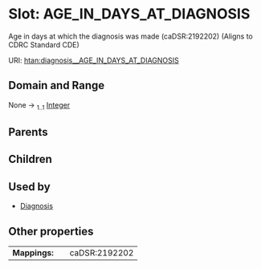 
# Slot: AGE_IN_DAYS_AT_DIAGNOSIS

Age in days at which the diagnosis was made (caDSR:2192202) (Aligns to CDRC Standard CDE)

URI: [htan:diagnosis__AGE_IN_DAYS_AT_DIAGNOSIS](https://w3id.org/htan/diagnosis__AGE_IN_DAYS_AT_DIAGNOSIS)


## Domain and Range

None &#8594;  <sub>1..1</sub> [Integer](types/Integer.md)

## Parents


## Children


## Used by

 * [Diagnosis](Diagnosis.md)

## Other properties

|  |  |  |
| --- | --- | --- |
| **Mappings:** | | caDSR:2192202 |